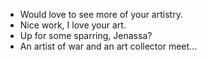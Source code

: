 - Would love to see more of your artistry.
- Nice work, I love your art.
- Up for some sparring, Jenassa?
- An artist of war and an art collector meet...
